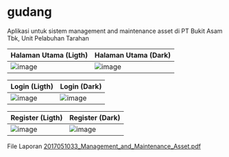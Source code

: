 # gudang

Aplikasi untuk sistem management and maintenance asset di PT Bukit Asam Tbk, Unit Pelabuhan Tarahan



| Halaman Utama (Ligth)  |        Halaman Utama   (Dark) |
|-------------|-------------|
|![image](https://user-images.githubusercontent.com/83405871/216774834-2e222a39-0e05-4b6b-929a-4d474ff87d65.png) | ![image](https://user-images.githubusercontent.com/83405871/216774840-564500d6-b8ea-4525-9b8c-e974660ec374.png)|


| Login (Ligth) |      Login (Dark) |
|-------------|-------------|
|![image](https://user-images.githubusercontent.com/83405871/216774897-f6dbba8d-5795-45e7-82f5-330d71e32ab1.png) | ![image](https://user-images.githubusercontent.com/83405871/216774877-23441dda-670a-4356-9ba4-6f80b4c335d7.png) |


| Register (Ligth) |      Register (Dark) |
|-------------|-------------|
|![image](https://user-images.githubusercontent.com/83405871/216774900-d7361754-5417-4866-9f65-e230b11cf3cc.png) | ![image](https://user-images.githubusercontent.com/83405871/216774884-910a327a-e628-4e3b-8f9f-3f28411fcff9.png) |

File Laporan
[2017051033_Management_and_Maintenance_Asset.pdf](https://github.com/rian0502/management_and_maintenance_asset/files/11470914/2017051033_Management_and_Maintenance_Asset.pdf)
